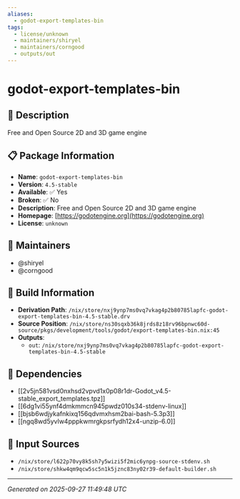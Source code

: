 ```yaml
---
aliases:
  - godot-export-templates-bin
tags:
  - license/unknown
  - maintainers/shiryel
  - maintainers/corngood
  - outputs/out
---
```


# godot-export-templates-bin

## 📝 Description

Free and Open Source 2D and 3D game engine

## 📋 Package Information

- **Name**: `godot-export-templates-bin`
- **Version**: `4.5-stable`
- **Available**: ✅ Yes
- **Broken**: ✅ No
- **Description**: Free and Open Source 2D and 3D game engine
- **Homepage**: [https://godotengine.org](https://godotengine.org)
- **License**: `unknown`
## 👥 Maintainers

- @shiryel
- @corngood


## 🔧 Build Information

- **Derivation Path**: `/nix/store/nxj9ynp7ms0vq7vkag4p2b80785lapfc-godot-export-templates-bin-4.5-stable.drv`
- **Source Position**: `/nix/store/ns30sqxb36k8jrds8z18rv96bpnwc60d-source/pkgs/development/tools/godot/export-templates-bin.nix:45`
- **Outputs**:
  - `out`:  `/nix/store/nxj9ynp7ms0vq7vkag4p2b80785lapfc-godot-export-templates-bin-4.5-stable`

## 🔗 Dependencies

- [[2v5jn581vsd0nxhsd2vpvd1x0p08r1dr-Godot_v4.5-stable_export_templates.tpz]]
- [[6dg1vi55ynf4dmkmmcn945pwdz010s34-stdenv-linux]]
- [[bjsb6wdjykafnkixq156qdvmxhsm2bai-bash-5.3p3]]
- [[ngq8wd5yvlw4pppkwmrgkpsrfydh12x4-unzip-6.0]]

## 📁 Input Sources

- `/nix/store/l622p70vy8k5sh7y5wizi5f2mic6ynpg-source-stdenv.sh`
- `/nix/store/shkw4qm9qcw5sc5n1k5jznc83ny02r39-default-builder.sh`

---
*Generated on 2025-09-27 11:49:48 UTC*
